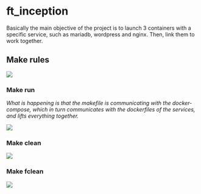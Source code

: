 # ft_inception
Basically the main objective of the project is to launch 3 containers with a specific service, such as mariadb, wordpress and nginx. Then, link them to work together.

## Make rules 
<img src="https://github.com/abello-r/ft_inception/blob/master/git_pictures/make_rules.png">

### Make run

*What is happening is that the makefile is communicating with the docker-compose, which in turn communicates with the dockerfiles of the services, and lifts everything together.*

<img src="https://github.com/abello-r/ft_inception/blob/master/git_pictures/make_run.png">

### Make clean

<img src="https://github.com/abello-r/ft_inception/blob/master/git_pictures/make_clean.png">

### Make fclean

<img src="https://github.com/abello-r/ft_inception/blob/master/git_pictures/make_fclean.png">
